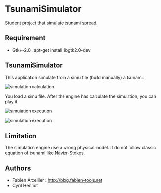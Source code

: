 TsunamiSimulator
================

Student project that simulate tsunami spread.

## Requirement

- Gtk+-2.0 : apt-get install libgtk2.0-dev

## TsunamiSimulator

This application simulate from a simu file (build manually) a tsunami.

![simulation calculation](http://blog.fabien-tools.net/wp-content/uploads/2013/04/calculate_simu.png)

You load a simu file. After the engine has calculate the simulation, you can play it.

![simulation execution](http://blog.fabien-tools.net/wp-content/uploads/2013/04/simu_exec1.png)

![simulation execution](http://blog.fabien-tools.net/wp-content/uploads/2013/04/simu_exec2.png)


## Limitation

The simulation engine use a wrong physical model. 
It do not follow classic equation of tsunami like Navier-Stokes.

## Authors

* Fabien Arcellier : http://blog.fabien-tools.net
* Cyril Henriot